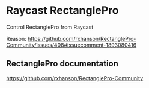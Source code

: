 # Raycast RectanglePro

Control RectanglePro from Raycast

Reason: https://github.com/rxhanson/RectanglePro-Community/issues/408#issuecomment-1893080416

## RectanglePro documentation

https://github.com/rxhanson/RectanglePro-Community
